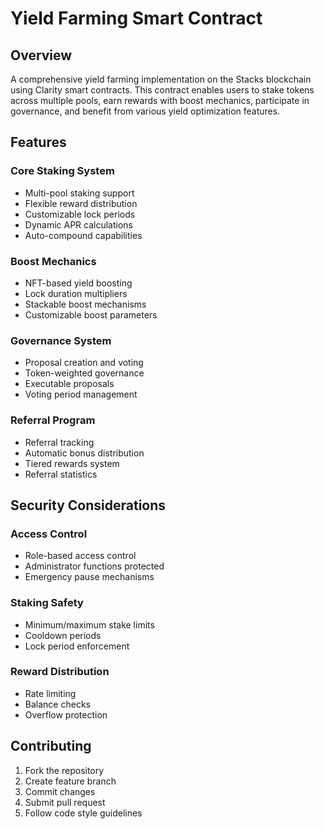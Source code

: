 # Yield Farming Smart Contract

## Overview
A comprehensive yield farming implementation on the Stacks blockchain using Clarity smart contracts. This contract enables users to stake tokens across multiple pools, earn rewards with boost mechanics, participate in governance, and benefit from various yield optimization features.

## Features

### Core Staking System
- Multi-pool staking support
- Flexible reward distribution
- Customizable lock periods
- Dynamic APR calculations
- Auto-compound capabilities

### Boost Mechanics
- NFT-based yield boosting
- Lock duration multipliers
- Stackable boost mechanisms
- Customizable boost parameters

### Governance System
- Proposal creation and voting
- Token-weighted governance
- Executable proposals
- Voting period management

### Referral Program
- Referral tracking
- Automatic bonus distribution
- Tiered rewards system
- Referral statistics

## Security Considerations

### Access Control
- Role-based access control
- Administrator functions protected
- Emergency pause mechanisms

### Staking Safety
- Minimum/maximum stake limits
- Cooldown periods
- Lock period enforcement

### Reward Distribution
- Rate limiting
- Balance checks
- Overflow protection

## Contributing
1. Fork the repository
2. Create feature branch
3. Commit changes
4. Submit pull request
5. Follow code style guidelines